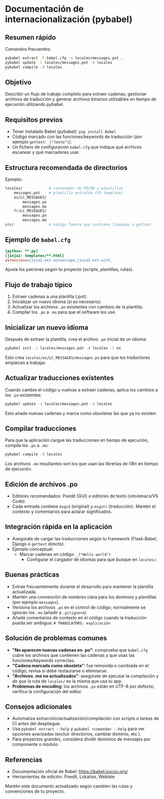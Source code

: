 # Documentación de internacionalización (pybabel)

## Resumen rápido

Comandos frecuentes:

```bash
pybabel extract -F babel.cfg -o locales/messages.pot .
pybabel update -i locales/messages.pot -d locales
pybabel compile -d locales
```

## Objetivo

Describir un flujo de trabajo completo para extraer cadenas, gestionar archivos de traducción y generar archivos binarios utilizables en tiempo de ejecución utilizando pybabel.

## Requisitos previos

- Tener instalado Babel (pybabel): `pip install Babel`
- Código marcado con las funciones/keywords de traducción (por ejemplo `gettext`: `_("texto")`).
- Un fichero de configuración `babel.cfg` que indique qué archivos escanear y qué marcadores usar.

## Estructura recomendada de directorios

Ejemplo:

```Bash
locales/            # contenedor de PO/MO y plantillas
    messages.pot    # plantilla extraída (PO template)
    es/LC_MESSAGES/
        messages.po
        messages.mo
    fr/LC_MESSAGES/
        messages.po
        messages.mo
src/                # código fuente que contiene llamadas a gettext
```

## Ejemplo de `babel.cfg`

```ini
[python: **.py]
[jinja2: templates/**.html]
extensions=jinja2.ext.autoescape,jinja2.ext.with_
```

Ajusta los patrones según tu proyecto (scripts, plantillas, rutas).

## Flujo de trabajo típico

1. Extraer cadenas a una plantilla (.pot).
2. Inicializar un nuevo idioma (si es necesario).
3. Actualizar los archivos `.po` existentes con cambios de la plantilla.
4. Compilar los `.po` a `.mo` para que el software los use.

## Inicializar un nuevo idioma

Después de extraer la plantilla, crea el archivo `.po` inicial de un idioma:

```bash
pybabel init -i locales/messages.pot -d locales -l es
```

Esto crea `locales/es/LC_MESSAGES/messages.po` para que los traductores empiecen a trabajar.

## Actualizar traducciones existentes

Cuando cambie el código y vuelvas a extraer cadenas, aplica los cambios a los `.po` existentes:

```bash
pybabel update -i locales/messages.pot -d locales
```

Esto añade nuevas cadenas y marca como obsoletas las que ya no existen.

## Compilar traducciones

Para que la aplicación cargue las traducciones en tiempo de ejecución, compila los `.po` a `.mo`:

```bash
pybabel compile -d locales
```

Los archivos `.mo` resultantes son los que usan las librerías de i18n en tiempo de ejecución.

## Edición de archivos .po

- Editores recomendados: Poedit (GUI) o editores de texto (vim/emacs/VS Code).
- Cada entrada contiene `msgid` (original) y `msgstr` (traducción). Mantén el contexto y comentarios para aclarar significados.

## Integración rápida en la aplicación

- Asegúrate de cargar las traducciones según tu framework (Flask-Babel, Django o `gettext` directo).
- Ejemplo conceptual:
  - Marcar cadenas en código: `_("Hello world")`
    - Configurar el cargador de idiomas para que busque en `locales/`.

## Buenas prácticas

- Extrae frecuentemente durante el desarrollo para mantener la plantilla actualizada.
- Mantén una convención de nombres clara para los dominios y plantillas (por ejemplo `messages`).
- Versiona los archivos `.po` en el control de código; normalmente se ignoran los `.mo` (añadir a `.gitignore`).
- Añade comentarios de contexto en el código cuando la traducción pueda ser ambigua: `# TRANSLATORS: explicación`

## Solución de problemas comunes

- **"No aparecen nuevas cadenas en .po"**: comprueba que `babel.cfg` cubre los archivos que contienen las cadenas y que usas las funciones/keywords correctas.
- **"Cadena marcada como obsoleta"**: fue removida o cambiada en el código; revisa si debe restaurarse o eliminarse.
- **"Archivos .mo no actualizados"**: asegúrate de ejecutar la compilación y de que la ruta de `locales/` es la misma que usa tu app.
- **Problemas de encoding**: los archivos `.po` están en UTF-8 por defecto; verifica la configuración del editor.

## Consejos adicionales

- Automatiza extracción/actualización/compilación con scripts o tareas de CI antes del despliegue.
- Usa `pybabel extract --help` y `pybabel <comando> --help` para ver opciones avanzadas (excluir directorios, cambiar dominio, etc.).
- Para proyectos grandes, considera dividir dominios de mensajes por componente o módulo.

## Referencias

- Documentación oficial de Babel: <https://babel.pocoo.org/>
- Herramientas de edición: Poedit, Lokalise, Weblate

Mantén este documento actualizado según cambien las rutas y convenciones de tu proyecto.
